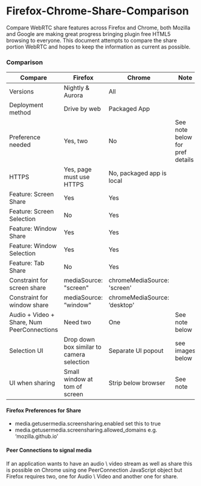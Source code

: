Firefox-Chrome-Share-Comparison
===============================

Compare WebRTC share features across Firefox and Chrome, both Mozilla and Google are making great progress bringing plugin free HTML5 browsing to everyone.  This document attempts to compare the share portion WebRTC and hopes to keep the information as current as possible.


### Comparison

| Compare        | Firefox           | Chrome | Note |
| ------------- |-------------|-------------|-------------|
| Versions | Nightly & Aurora | All |  |
| Deployment method | Drive by web | Packaged App |  |
| Preference needed | Yes, two | No | See note below for pref details |
| HTTPS | Yes, page must use HTTPS | No, packaged app is local |  |
| Feature: Screen Share | Yes | Yes |  |
| Feature: Screen Selection | No | Yes |  |
| Feature: Window Share | Yes  | Yes |  |
| Feature: Window Selection | Yes  | Yes |  |
| Feature: Tab Share | No  | Yes |  |
| Constraint for screen share | mediaSource: "screen" | chromeMediaSource: 'screen' | |
| Constraint for window share | mediaSource: ”window" | chromeMediaSource: ’desktop' | |
| Audio + Video + Share, Num PeerConnections  | Need two  | One  | See note below |
| Selection UI | Drop down box similar to camera selection | Separate UI popout  | see images below |
| UI when sharing | Small window at tom of screen  | Strip below browser  | See note |




####  Firefox Preferences for Share

- media.getusermedia.screensharing.enabled                     set this to true
- media.getusermedia.screensharing.allowed_domains    e.g. ‘mozilla.github.io’


####  Peer Connections to signal media

If an application wants to have an audio \ video stream as well as share this is possible on Chrome using one PeerConnection JavaScript object but Firefox requires two, one for Audio \ Video and another one for share.


